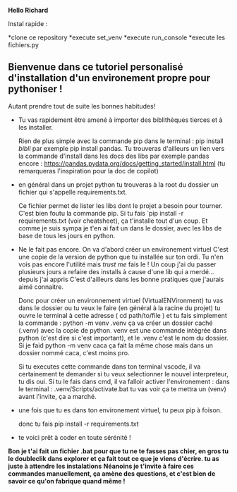 **Hello Richard**

Instal rapide : 

*clone ce repository
*execute set_venv
*execute run_console
*execute les fichiers.py







Bienvenue dans ce tutoriel personalisé d'installation d'un environement propre pour pythoniser !
---

Autant prendre tout de suite les bonnes habitudes! 

* Tu vas rapidement être amené à importer des biblithèques tierces et à les installer.
    
    Rien de plus simple avec la commande pip dans le terminal : 
    pip install *bibli*
    par exemple pip install pandas. 
    Tu trouveras d'ailleurs un lien vers la commande d'install dans les docs des libs
    par exemple pandas encore : https://pandas.pydata.org/docs/getting_started/install.html (tu remarqueras l'inspiration pour la doc de copilot)

* en général dans un projet python tu trouveras à la root du dossier un fichier qui s'appelle requirements.txt.

    Ce fichier permet de lister les libs dont le projet a besoin pour tourner. 
    C'est bien foutu la commande pip. 
    Si tu fais `pip install -r requirements.txt (voir cheatsheet), ça t'installe tout d'un coup. 
    Et comme je suis sympa je t'en ai fait un dans le dossier, avec les libs de base de tous les jours en python.

* Ne le fait pas encore. On va d'abord créer un environement virtuel 
    C'est une copie de la version de python que tu installée sur ton ordi. 
    Tu n'en vois pas encore l'utilité mais *trust me* fais le ! 
    Un coup j'ai du passer plusieurs jours a refaire des installs à cause d'une lib qui a merdé... depuis j'ai appris
    C'est d'ailleurs dans les bonne pratiques que j'aurais aimé connaitre. 

    Donc pour créer un environnement virtuel (VirtualENVironment) tu vas dans le dossier ou tu veux le faire (en général à la racine du projet)
    tu ouvre le terminal à cette adresse ( cd path/to/file ) 
    et tu fais simplement la commande : python -m venv .venv
    ça va créer un dossier caché (.venv) avec la copie de python. 
    venv est une commande intégrée dans python (c'est dire si c'est important), et le .venv c'est le nom du dossier. 
    Si je faid python -m venv caca ça fait la même chose mais dans un dossier nommé caca, c'est moins pro.

    Si tu executes cette commande dans ton terminal vscode, il va certainement te demander si tu veux selectionner le nouvel interpreteur, tu dis oui.
    Si tu le fais dans cmd, il va falloir activer l'environement :
    dans le terminal : .venv/Scripts/activate.bat
    tu vas voir ça te mettra un (venv) avant l'invite, ça a marché. 

* une fois que tu es dans ton environement virtuel, tu peux pip à foison. 

    donc tu fais pip install -r requirements.txt 

* te voici prêt à coder en toute sérénité !


**Bon je t'ai fait un fichier .bat pour que tu ne te fasses pas chier, en gros tu le doubleclik dans explorer et ça fait tout ce que je viens d'écrire. tu as juste à attendre les instalations**
**Néanoins je t'invite à faire ces commandes manuellement, ça amène des questions, et c'est bien de savoir ce qu'on fabrique quand même !**







